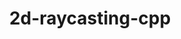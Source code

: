 ---
layout: page
title: 2d-raycasting-cpp
description: raycasting using cpp and raylib. 
img: assets/img/2d-raycasting-cpp.jpg
importance: 1
category: fun
---
